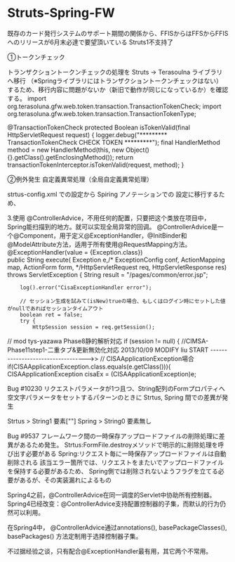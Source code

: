 # Struts-Spring-FW
既存のカード発行システムのサポート期間の関係から、FFISからはFFSからFFISへのリリースが6月末必達で要望頂いている
Struts1不支持了

①トークンチェック

トランザクショントークンチェックの処理を
Struts -> Terasoulna ライブラリへ移行
（※Springライブラリにはトランザクショントークンチェックはない）するため、移行内容に問題がないか（新旧で動作が同じになっているか）を確認する。
import org.terasoluna.gfw.web.token.transaction.TransactionTokenCheck;
import org.terasoluna.gfw.web.token.transaction.TransactionTokenType;

@TransactionTokenCheck
	protected Boolean isTokenValid(final HttpServletRequest request) {
		logger.debug("********* TransactionTokenCheck CHECK TOKEN *********");
		final HandlerMethod method = new HandlerMethod(this, new Object(){}.getClass().getEnclosingMethod());
		return transactionTokenInterceptor.isTokenValid(request, method);
	}
	
②例外発生	 自定義異常処理（全局自定義異常処理）

strtus-config.xml での設定から Spiring アノテーションでの
設定に移行するため、

3.使用 @ControllerAdvice，不用任何的配置，只要把这个类放在项目中，Spring能扫描到的地方。就可以实现全局异常的回调。
@ControllerAdvice是一个@Component，用于定义@ExceptionHandler，@InitBinder和@ModelAttribute方法，适用于所有使用@RequestMapping方法。
@ExceptionHandler(value = {Exception.class})	
	public String execute( Exception e,/* ExceptionConfig conf, ActionMapping map, ActionForm form, */HttpServletRequest req, HttpServletResponse res) throws ServletException {
		String result = "/pages/common/error.jsp";
		
		log().error("CisaExceptionHandler error");

		// セッション生成を試みて(isNew)trueの場合、もしくはログイン時にセットした値がnullであればセッションタイムアウト
		boolean ret = false;
		try {
			HttpSession session = req.getSession();
// mod tys-yazawa Phase8静的解析対応
			if (session != null) {
//CIMSA-Phase11step1-二重タブ&更新無効化対応 2013/10/09 MODIFY liu START ---------------------------------->>
				// CISAApplicationException場合
				if(CISAApplicationException.class.equals(e.getClass())){
					CISAApplicationException cisaEx = (CISAApplicationException)e;
					
					
Bug #10230
リクエストパラメータが1つ且つ、String配列のFormプロパティへ空文字パラメータをセットするパターンのときに Strtus, Spring 間での差異が発生

Strtus > String1 要素[""]
Spring > String0 要素無し

Bug #9537
フレームワーク間の一時保存アップロードファイルの削除処理に差異があるため発生。
Strtus:FormFile.destroyメソッドで明示的に削除処理を呼び出す必要がある
Spring:リクエスト毎に一時保存アップロードファイルは自動削除される
該当エラー箇所では、リクエストをまたいでアップロードファイルを保持する必要があるため、
Spring側では削除されないようフラグを立てる必要があるが、その実装漏れによるもの


Spring4之前，@ControllerAdvice在同一调度的Servlet中协助所有控制器。Spring4已经改变：@ControllerAdvice支持配置控制器的子集，而默认的行为仍然可以利用。

在Spring4中， @ControllerAdvice通过annotations(), basePackageClasses(), basePackages() 方法定制用于选择控制器子集。

不过据经验之谈，只有配合@ExceptionHandler最有用，其它两个不常用。
